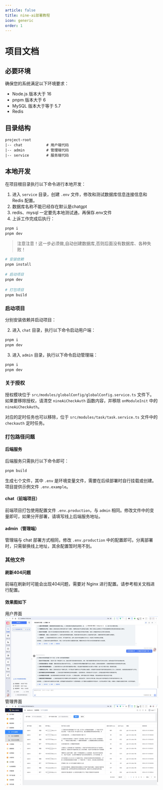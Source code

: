```yaml
---
article: false
title: nine-ai部署教程
icon: generic
order: 1
---
```

# 项目文档

## 必要环境

确保您的系统满足以下环境要求：

- Node.js 版本大于 16
- pnpm 版本大于 6
- MySQL 版本大于等于 5.7
- Redis

## 目录结构

```
project-root
|-- chat           # 用户端代码
|-- admin          # 管理端代码
|-- service        # 服务端代码
```

## 本地开发

在项目根目录执行以下命令进行本地开发：

1. 进入 `service` 目录，创建 `.env` 文件，修改和测试数据库信息连接信息和 Redis 配置。
2. 数据库名称不能已经存在默认是chatgpt
3. redis、mysql 一定要先本地测试通，再保存.env文件
3. 上诉工作完成后执行：

```bash
pnpm i
pnpm dev
```
> 注意注意！这一步必须做,自动创建数据库,否则后面没有数据库、各种失败！

```bash
# 安装依赖
pnpm install

# 启动项目
pnpm dev

# 打包项目
pnpm build
```

### 启动项目

分别安装依赖并启动项目：


2. 进入 `chat` 目录，执行以下命令启动用户端：

```bash
pnpm i
pnpm dev
```

3. 进入 `admin` 目录，执行以下命令启动管理端：

```bash
pnpm i
pnpm dev
```

### 关于授权

授权模块位于 `src/modules/globalConfig/globalConfig.service.ts` 文件下。如果要移除授权，请清空 `nineAiCheckAuth` 函数内容，并移除 `onModuleInit` 中的 `nineAiCheckAuth`。

对应的定时任务也可以移除，位于 `src/modules/task/task.service.ts` 文件中的 `checkauth` 定时任务。

### 打包路径问题

#### 后端服务

后端服务只需执行以下命令即可：

```bash
pnpm build
```

生成七个文件，其中 `.env` 是环境变量文件，需要在后续部署时自行挂载或创建。项目提供示例文件 `.env.example`。

#### chat（前端项目）

前端项目打包使用配置文件 `.env.production`，与 `admin` 相同。修改文件中的变量即可，如果分开部署，请填写线上后端服务地址。

#### admin（管理端）

管理端与 chat 部署方式相同，修改 `.env.production` 中的配置即可。分离部署时，只需替换线上地址，其余配置暂时用不到。

### 其他文件

#### 刷新404问题

前端在刷新时可能会出现404问题，需要对 Nginx 进行配置。请参考相关文档进行配置。

#### 效果图如下

用户界面
![](/img/nine-user.jpg)
管理界面
![](/img/nineadmin.jpg)
